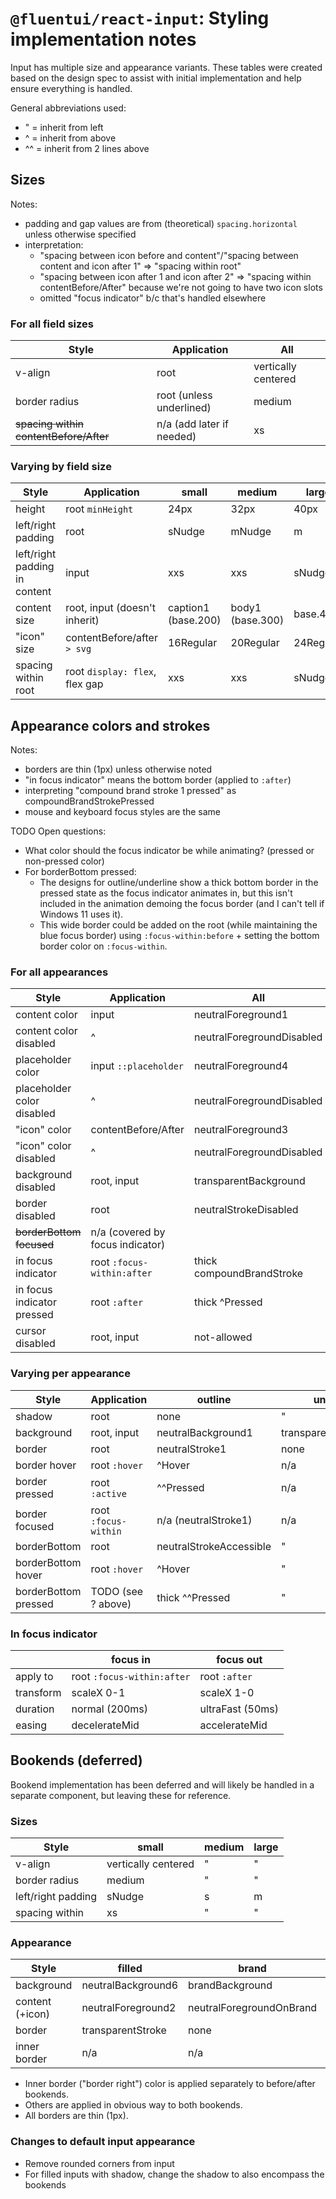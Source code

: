 # `@fluentui/react-input`: Styling implementation notes

Input has multiple size and appearance variants. These tables were created based on the design spec to assist with initial implementation and help ensure everything is handled.

General abbreviations used:

- " = inherit from left
- ^ = inherit from above
- ^^ = inherit from 2 lines above

## Sizes

Notes:

- padding and gap values are from (theoretical) `spacing.horizontal` unless otherwise specified
- interpretation:
  - "spacing between icon before and content"/"spacing between content and icon after 1" => "spacing within root"
  - "spacing between icon after 1 and icon after 2" => "spacing within contentBefore/After" because we're not going to have two icon slots
  - omitted "focus indicator" b/c that's handled elsewhere

### For all field sizes

| Style                                  | Application               | All                 |
| -------------------------------------- | ------------------------- | ------------------- |
| v-align                                | root                      | vertically centered |
| border radius                          | root (unless underlined)  | medium              |
| ~~spacing within contentBefore/After~~ | n/a (add later if needed) | xs                  |

### Varying by field size

| Style                         | Application                    | small               | medium           | large     |
| ----------------------------- | ------------------------------ | ------------------- | ---------------- | --------- |
| height                        | root `minHeight`               | 24px                | 32px             | 40px      |
| left/right padding            | root                           | sNudge              | mNudge           | m         |
| left/right padding in content | input                          | xxs                 | xxs              | sNudge    |
| content size                  | root, input (doesn't inherit)  | caption1 (base.200) | body1 (base.300) | base.400  |
| "icon" size                   | contentBefore/after `> svg`    | 16Regular           | 20Regular        | 24Regular |
| spacing within root           | root `display: flex`, flex gap | xxs                 | xxs              | sNudge    |

## Appearance colors and strokes

Notes:

- borders are thin (1px) unless otherwise noted
- "in focus indicator" means the bottom border (applied to `:after`)
- interpreting "compound brand stroke 1 pressed" as compoundBrandStrokePressed
- mouse and keyboard focus styles are the same

TODO Open questions:

- What color should the focus indicator be while animating? (pressed or non-pressed color)
- For borderBottom pressed:
  - The designs for outline/underline show a thick bottom border in the pressed state as the focus indicator animates in, but this isn't included in the animation demoing the focus border (and I can't tell if Windows 11 uses it).
  - This wide border could be added on the root (while maintaining the blue focus border) using `:focus-within:before` + setting the bottom border color on `:focus-within`.

### For all appearances

| Style                      | Application                      | All                       |
| -------------------------- | -------------------------------- | ------------------------- |
| content color              | input                            | neutralForeground1        |
| content color disabled     | ^                                | neutralForegroundDisabled |
| placeholder color          | input `::placeholder`            | neutralForeground4        |
| placeholder color disabled | ^                                | neutralForegroundDisabled |
| "icon" color               | contentBefore/After              | neutralForeground3        |
| "icon" color disabled      | ^                                | neutralForegroundDisabled |
| background disabled        | root, input                      | transparentBackground     |
| border disabled            | root                             | neutralStrokeDisabled     |
| ~~borderBottom focused~~   | n/a (covered by focus indicator) |                           |
| in focus indicator         | root `:focus-within:after`       | thick compoundBrandStroke |
| in focus indicator pressed | root `:after`                    | thick ^Pressed            |
| cursor disabled            | root, input                      | not-allowed               |

### Varying per appearance

| Style                | Application          | outline                 | underline             | filledDarker       | filledLighter      |
| -------------------- | -------------------- | ----------------------- | --------------------- | ------------------ | ------------------ |
| shadow               | root                 | none                    | "                     | shadow2            | "                  |
| background           | root, input          | neutralBackground1      | transparentBackground | neutralBackground3 | neutralBackground1 |
| border               | root                 | neutralStroke1          | none                  | transparentStroke  | "                  |
| border hover         | root `:hover`        | ^Hover                  | n/a                   | ^Interactive       | "                  |
| border pressed       | root `:active`       | ^^Pressed               | n/a                   | ^                  | "                  |
| border focused       | root `:focus-within` | n/a (neutralStroke1)    | n/a                   | ^                  | "                  |
| borderBottom         | root                 | neutralStrokeAccessible | "                     | n/a                | n/a                |
| borderBottom hover   | root `:hover`        | ^Hover                  | "                     | n/a                | n/a                |
| borderBottom pressed | TODO (see ? above)   | thick ^^Pressed         | "                     | n/a                | n/a                |

### In focus indicator

|           | focus in                   | focus out        |
| --------- | -------------------------- | ---------------- |
| apply to  | root `:focus-within:after` | root `:after`    |
| transform | scaleX 0-1                 | scaleX 1-0       |
| duration  | normal (200ms)             | ultraFast (50ms) |
| easing    | decelerateMid              | accelerateMid    |

## Bookends (deferred)

Bookend implementation has been deferred and will likely be handled in a separate component, but leaving these for reference.

### Sizes

| Style              | small               | medium | large |
| ------------------ | ------------------- | ------ | ----- |
| v-align            | vertically centered | "      | "     |
| border radius      | medium              | "      | "     |
| left/right padding | sNudge              | s      | m     |
| spacing within     | xs                  | "      | "     |

### Appearance

| Style           | filled             | brand                    | transparent           |
| --------------- | ------------------ | ------------------------ | --------------------- |
| background      | neutralBackground6 | brandBackground          | transparentBackground |
| content (+icon) | neutralForeground2 | neutralForegroundOnBrand | neutralForeground2    |
| border          | transparentStroke  | none                     | transparentStroke     |
| inner border    | n/a                | n/a                      | neutralStroke3        |

- Inner border ("border right") color is applied separately to before/after bookends.
- Others are applied in obvious way to both bookends.
- All borders are thin (1px).

### Changes to default input appearance

- Remove rounded corners from input
- For filled inputs with shadow, change the shadow to also encompass the bookends
